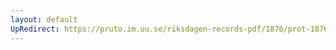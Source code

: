 ```yaml
---
layout: default
UpRedirect: https://pruto.im.uu.se/riksdagen-records-pdf/1876/prot-1876--ak--046/prot-1876--ak--046_007.pdf
---
```

